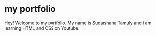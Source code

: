 # my portfolio

Hey! Welcome to my portfolio. My name is Sudarshana Tamuly and i am learning HTML and CSS on Youtube.